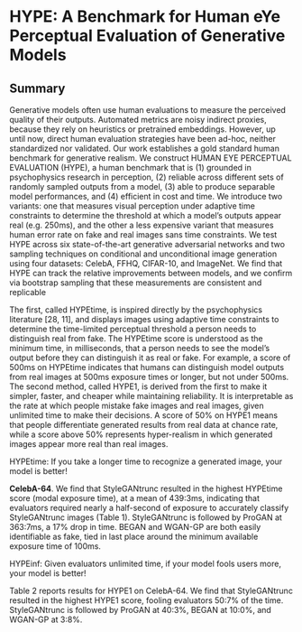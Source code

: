 # HYPE: A Benchmark for Human eYe Perceptual Evaluation of Generative Models

## Summary

Generative models often use human evaluations to measure the perceived quality
of their outputs. Automated metrics are noisy indirect proxies, because they rely
on heuristics or pretrained embeddings. However, up until now, direct human evaluation strategies have been ad-hoc, neither standardized nor validated. Our work
establishes a gold standard human benchmark for generative realism. We construct
HUMAN EYE PERCEPTUAL EVALUATION (HYPE), a human benchmark that is
(1) grounded in psychophysics research in perception, (2) reliable across different
sets of randomly sampled outputs from a model, (3) able to produce separable
model performances, and (4) efficient in cost and time. We introduce two variants:
one that measures visual perception under adaptive time constraints to determine
the threshold at which a model’s outputs appear real (e.g. 250ms), and the other a
less expensive variant that measures human error rate on fake and real images sans
time constraints. We test HYPE across six state-of-the-art generative adversarial
networks and two sampling techniques on conditional and unconditional image
generation using four datasets: CelebA, FFHQ, CIFAR-10, and ImageNet. We find
that HYPE can track the relative improvements between models, and we confirm
via bootstrap sampling that these measurements are consistent and replicable

 The first, called HYPEtime, is inspired directly by the psychophysics
literature [28, 11], and displays images using adaptive time constraints to determine the time-limited
perceptual threshold a person needs to distinguish real from fake. The HYPEtime score is understood
as the minimum time, in milliseconds, that a person needs to see the model’s output before they can
distinguish it as real or fake. For example, a score of 500ms on HYPEtime indicates that humans
can distinguish model outputs from real images at 500ms exposure times or longer, but not under
500ms. The second method, called HYPE1, is derived from the first to make it simpler, faster, and
cheaper while maintaining reliability. It is interpretable as the rate at which people mistake fake
images and real images, given unlimited time to make their decisions. A score of 50% on HYPE1
means that people differentiate generated results from real data at chance rate, while a score above
50% represents hyper-realism in which generated images appear more real than real images.


HYPEtime: If you take a longer time to recognize a generated image, your model is better!

**CelebA-64**. We find that StyleGANtrunc resulted in the highest HYPEtime score (modal exposure
time), at a mean of 439:3ms, indicating that evaluators required nearly a half-second of exposure
to accurately classify StyleGANtrunc images (Table 1). StyleGANtrunc is followed by ProGAN at
363:7ms, a 17% drop in time. BEGAN and WGAN-GP are both easily identifiable as fake, tied in last
place around the minimum available exposure time of 100ms. 

HYPEinf: Given evaluators unlimited time, if your model fools users more, your model is better!

Table 2 reports results for HYPE1 on CelebA-64. We find that StyleGANtrunc resulted
in the highest HYPE1 score, fooling evaluators 50:7% of the time. StyleGANtrunc is followed
by ProGAN at 40:3%, BEGAN at 10:0%, and WGAN-GP at 3:8%.
